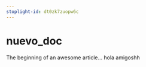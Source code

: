```yaml
---
stoplight-id: dt0zk7zuopw6c
---
```


# nuevo_doc

The beginning of an awesome article...
hola amigoshh